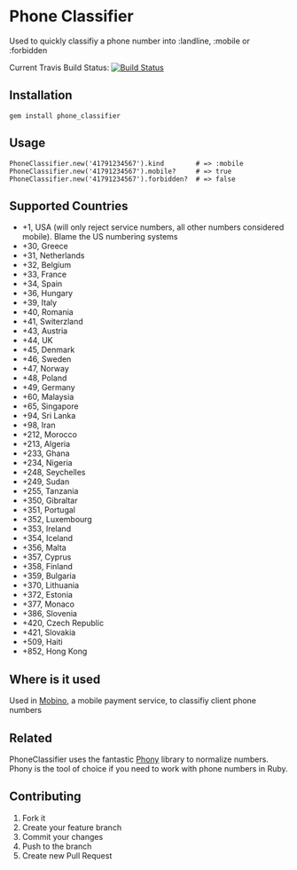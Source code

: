 Phone Classifier
================

Used to quickly classifiy a phone number into :landline, :mobile or :forbidden

Current Travis Build Status: [![Build Status](https://secure.travis-ci.org/mobino/phone_classifier.png?branch=master)](https://travis-ci.org/mobino/phone_classifier)

Installation
------------

    gem install phone_classifier

Usage
-----

    PhoneClassifier.new('41791234567').kind        # => :mobile
    PhoneClassifier.new('41791234567').mobile?     # => true
    PhoneClassifier.new('41791234567').forbidden?  # => false


Supported Countries
-------------------

* +1, USA (will only reject service numbers, all other numbers considered mobile). Blame the US numbering systems
* +30, Greece
* +31, Netherlands
* +32, Belgium
* +33, France
* +34, Spain
* +36, Hungary
* +39, Italy
* +40, Romania
* +41, Switerzland
* +43, Austria
* +44, UK
* +45, Denmark
* +46, Sweden
* +47, Norway
* +48, Poland
* +49, Germany
* +60, Malaysia
* +65, Singapore
* +94, Sri Lanka
* +98, Iran
* +212, Morocco
* +213, Algeria
* +233, Ghana
* +234, Nigeria
* +248, Seychelles
* +249, Sudan
* +255, Tanzania
* +350, Gibraltar
* +351, Portugal
* +352, Luxembourg
* +353, Ireland
* +354, Iceland
* +356, Malta
* +357, Cyprus
* +358, Finland
* +359, Bulgaria
* +370, Lithuania
* +372, Estonia
* +377, Monaco
* +386, Slovenia
* +420, Czech Republic
* +421, Slovakia
* +509, Haiti
* +852, Hong Kong


Where is it used
----------------

Used in [Mobino](http://mobino.com), a mobile payment service, to classifiy client phone numbers

Related
-------

PhoneClassifier uses the fantastic [Phony](http://github.com/floere/phony.git) library to normalize numbers. Phony is
the tool of choice if you need to work with phone numbers in Ruby.

Contributing
------------

1. Fork it
2. Create your feature branch
3. Commit your changes
4. Push to the branch
5. Create new Pull Request
